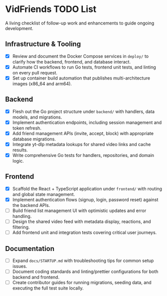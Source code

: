 # VidFriends TODO List

A living checklist of follow-up work and enhancements to guide ongoing development.

## Infrastructure & Tooling
- [x] Review and document the Docker Compose services in `deploy/` to clarify how the backend, frontend, and database interact.
- [x] Automate CI workflows to run Go tests, frontend unit tests, and linting on every pull request.
- [x] Set up container build automation that publishes multi-architecture images (x86_64 and arm64).

## Backend
- [x] Flesh out the Go project structure under `backend/` with handlers, data models, and migrations.
- [x] Implement authentication endpoints, including session management and token refresh.
- [x] Add friend management APIs (invite, accept, block) with appropriate database migrations.
- [x] Integrate yt-dlp metadata lookups for shared video links and cache results.
- [x] Write comprehensive Go tests for handlers, repositories, and domain logic.

## Frontend
- [x] Scaffold the React + TypeScript application under `frontend/` with routing and global state management.
- [x] Implement authentication flows (signup, login, password reset) against the backend APIs.
- [ ] Build friend list management UI with optimistic updates and error handling.
- [ ] Design the shared video feed with metadata display, reactions, and filtering.
- [ ] Add frontend unit and integration tests covering critical user journeys.

## Documentation
- [ ] Expand `docs/STARTUP.md` with troubleshooting tips for common setup issues.
- [ ] Document coding standards and linting/prettier configurations for both backend and frontend.
- [ ] Create contributor guides for running migrations, seeding data, and executing the full test suite locally.
